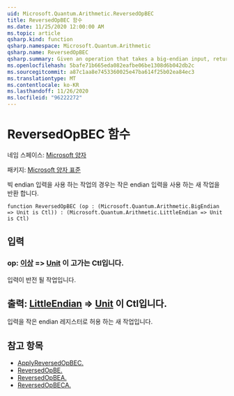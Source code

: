 ```yaml
---
uid: Microsoft.Quantum.Arithmetic.ReversedOpBEC
title: ReversedOpBEC 함수
ms.date: 11/25/2020 12:00:00 AM
ms.topic: article
qsharp.kind: function
qsharp.namespace: Microsoft.Quantum.Arithmetic
qsharp.name: ReversedOpBEC
qsharp.summary: Given an operation that takes a big-endian input, returns a new operation that takes a little-endian input.
ms.openlocfilehash: 5bafe71b665eda082eafbe06be1308d6b042db2c
ms.sourcegitcommit: a87c1aa8e7453360025e47ba614f25b02ea84ec3
ms.translationtype: MT
ms.contentlocale: ko-KR
ms.lasthandoff: 11/26/2020
ms.locfileid: "96222272"
---
```

# <a name="reversedopbec-function"></a>ReversedOpBEC 함수

네임 스페이스: [Microsoft 양자](xref:Microsoft.Quantum.Arithmetic)

패키지: [Microsoft 양자 표준](https://nuget.org/packages/Microsoft.Quantum.Standard)


빅 endian 입력을 사용 하는 작업의 경우는 작은 endian 입력을 사용 하는 새 작업을 반환 합니다.

```qsharp
function ReversedOpBEC (op : (Microsoft.Quantum.Arithmetic.BigEndian => Unit is Ctl)) : (Microsoft.Quantum.Arithmetic.LittleEndian => Unit is Ctl)
```


## <a name="input"></a>입력

### <a name="op--bigendian--unit--is-ctl"></a>op: [이상](xref:Microsoft.Quantum.Arithmetic.BigEndian) => [Unit](xref:microsoft.quantum.lang-ref.unit) 이 고가는 Ctl입니다.

입력이 반전 될 작업입니다.



## <a name="output--littleendian--unit--is-ctl"></a>출력: [LittleEndian](xref:Microsoft.Quantum.Arithmetic.LittleEndian) => [Unit](xref:microsoft.quantum.lang-ref.unit)  이 Ctl입니다.

입력을 작은 endian 레지스터로 허용 하는 새 작업입니다.

## <a name="see-also"></a>참고 항목

- [ApplyReversedOpBEC.](xref:Microsoft.Quantum.Arithmetic.ApplyReversedOpBEC)
- [ReversedOpBE.](xref:Microsoft.Quantum.Arithmetic.ReversedOpBE)
- [ReversedOpBEA.](xref:Microsoft.Quantum.Arithmetic.ReversedOpBEA)
- [ReversedOpBECA.](xref:Microsoft.Quantum.Arithmetic.ReversedOpBECA)